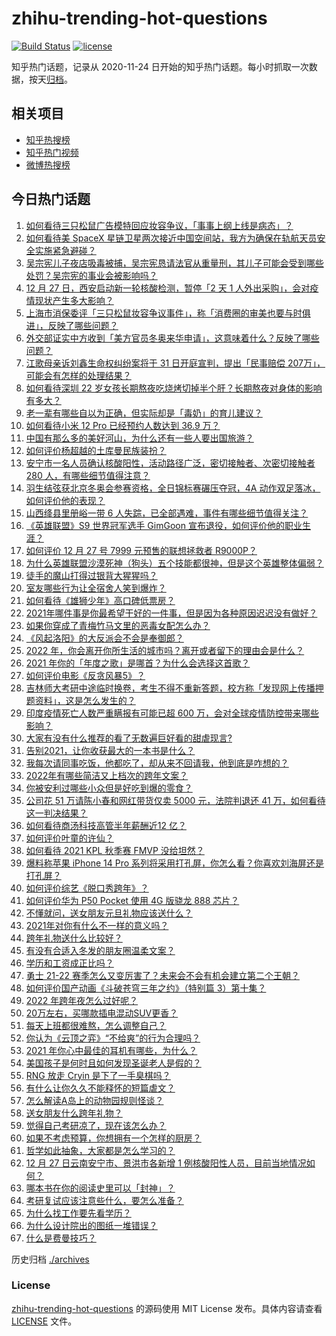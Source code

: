 # zhihu-trending-hot-questions

[![Build Status](https://github.com/justjavac/zhihu-trending-hot-questions/workflows/ci/badge.svg?branch=master)](https://github.com/justjavac/zhihu-trending-hot-questions/actions)
[![license](https://img.shields.io/github/license/justjavac/zhihu-trending-hot-questions)](https://github.com/justjavac/zhihu-trending-hot-questions/blob/master/LICENSE)

知乎热门话题，记录从 2020-11-24 日开始的知乎热门话题。每小时抓取一次数据，按天[归档](./archives)。

## 相关项目

- [知乎热搜榜](https://github.com/justjavac/zhihu-trending-top-search)
- [知乎热门视频](https://github.com/justjavac/zhihu-trending-hot-video)
- [微博热搜榜](https://github.com/justjavac/weibo-trending-hot-search)

## 今日热门话题

<!-- BEGIN -->
<!-- 最后更新时间 Tue Dec 28 2021 04:24:07 GMT+0800 (China Standard Time) -->

1. [如何看待三只松鼠广告模特回应妆容争议，「事事上纲上线是病态」？](https://www.zhihu.com/question/508523963)
1. [如何看待美 SpaceX 星链卫星两次接近中国空间站，我方为确保在轨航天员安全实施紧急避碰？](https://www.zhihu.com/question/508552825)
1. [吴宗宪儿子夜店吸毒被捕，吴宗宪恳请法官从重量刑，其儿子可能会受到哪些处罚？吴宗宪的事业会被影响吗？](https://www.zhihu.com/question/508449637)
1. [12 月 27 日，西安启动新一轮核酸检测，暂停「2 天 1 人外出采购」，会对疫情现状产生多大影响？](https://www.zhihu.com/question/508541446)
1. [上海市消保委评「三只松鼠妆容争议事件」，称「消费圈的审美也要与时俱进」，反映了哪些问题？](https://www.zhihu.com/question/508548013)
1. [外交部证实中方收到「美方官员冬奥来华申请」，这意味着什么？反映了哪些问题？](https://www.zhihu.com/question/508593628)
1. [江歌母亲诉刘鑫生命权纠纷案将于 31 日开庭宣判，提出「民事赔偿 207万」，可能会有怎样的处理结果？](https://www.zhihu.com/question/508586580)
1. [如何看待深圳 22 岁女孩长期熬夜吃烧烤切掉半个肝？长期熬夜对身体的影响有多大？](https://www.zhihu.com/question/508359074)
1. [老一辈有哪些自以为正确，但实际却是「毒奶」的育儿建议？](https://www.zhihu.com/question/505133460)
1. [如何看待小米 12 Pro 已经预约人数达到 36.9 万？](https://www.zhihu.com/question/508474921)
1. [中国有那么多的美好河山，为什么还有一些人要出国旅游？](https://www.zhihu.com/question/506246710)
1. [如何评价杨超越的土库曼民族装扮？](https://www.zhihu.com/question/501836689)
1. [安宁市一名人员确认核酸阳性，活动路径广泛，密切接触者、次密切接触者 280 人，有哪些细节值得注意？](https://www.zhihu.com/question/508579624)
1. [羽生结弦获北京冬奥会参赛资格，全日锦标赛碾压夺冠，4A 动作双足落冰，如何评价他的表现？](https://www.zhihu.com/question/508457255)
1. [山西绛县里册峪一带 6 人失踪，已全部遇难，事件有哪些细节值得关注？](https://www.zhihu.com/question/508556249)
1. [《英雄联盟》S9 世界冠军选手 GimGoon 宣布退役，如何评价他的职业生涯？](https://www.zhihu.com/question/508595024)
1. [如何评价 12 月 27 号 7999 元预售的联想拯救者 R9000P？](https://www.zhihu.com/question/508503587)
1. [为什么英雄联盟沙漠死神（狗头）五个技能都很神，但是这个英雄整体偏弱？](https://www.zhihu.com/question/507157038)
1. [徒手的魔山打得过银背大猩猩吗？](https://www.zhihu.com/question/507923850)
1. [室友哪些行为让全宿舍人笑到爆炸？](https://www.zhihu.com/question/264236078)
1. [如何看待《雄狮少年》高口碑低票房？](https://www.zhihu.com/question/507465329)
1. [2021年哪件事是你最希望干好的一件事，但是因为各种原因迟迟没有做好？](https://www.zhihu.com/question/505187805)
1. [如果你穿成了青梅竹马文里的恶毒女配怎么办？](https://www.zhihu.com/question/397987454)
1. [《风起洛阳》的大反派会不会是奉御郎？](https://www.zhihu.com/question/505807962)
1. [2022 年，你会离开你所生活的城市吗？离开或者留下的理由会是什么？](https://www.zhihu.com/question/507701373)
1. [2021 年你的「年度之歌」是哪首？为什么会选择这首歌？](https://www.zhihu.com/question/508614161)
1. [如何评价电影《反贪风暴5》？](https://www.zhihu.com/question/506923957)
1. [吉林师大考研中途临时换卷，考生不得不重新答题，校方称「发现网上传播押题资料」，这是怎么发生的？](https://www.zhihu.com/question/508448795)
1. [印度疫情死亡人数严重瞒报有可能已超 600 万，会对全球疫情防控带来哪些影响？](https://www.zhihu.com/question/508483330)
1. [大家有没有什么推荐的看了无数遍巨好看的甜虐现言?](https://www.zhihu.com/question/385032169)
1. [告别2021，让你收获最大的一本书是什么？](https://www.zhihu.com/question/505635505)
1. [我每次请同事吃饭，他都吃了，却从来不回请我，他到底是咋想的？](https://www.zhihu.com/question/505106561)
1. [2022年有哪些简洁又上档次的跨年文案？](https://www.zhihu.com/question/507406200)
1. [你被安利过哪些小众但是好吃到爆的零食？](https://www.zhihu.com/question/493752075)
1. [公司花 51 万请陈小春和网红带货仅卖 5000 元，法院判退还 41 万，如何看待这一判决结果？](https://www.zhihu.com/question/508330086)
1. [如何看待商汤科技高管半年薪酬近12 亿？](https://www.zhihu.com/question/507897871)
1. [如何评价叶童的许仙？](https://www.zhihu.com/question/45132441)
1. [如何看待 2021 KPL 秋季赛 FMVP 没给坦然？](https://www.zhihu.com/question/508337381)
1. [爆料称苹果 iPhone 14 Pro 系列将采用打孔屏，你怎么看？你喜欢刘海屏还是打孔屏？](https://www.zhihu.com/question/508067311)
1. [如何评价综艺《脱口秀跨年》？](https://www.zhihu.com/question/508109690)
1. [如何评价华为 P50 Pocket 使用 4G 版骁龙 888 芯片？](https://www.zhihu.com/question/507976464)
1. [不懂就问，送女朋友元旦礼物应该送什么？](https://www.zhihu.com/question/306319409)
1. [2021年对你有什么不一样的意义吗？](https://www.zhihu.com/question/505638817)
1. [跨年礼物送什么比较好？](https://www.zhihu.com/question/361755437)
1. [有没有合适入冬发的朋友圈温柔文案？](https://www.zhihu.com/question/501914107)
1. [学历和工资成正比吗？](https://www.zhihu.com/question/508097039)
1. [勇士 21-22 赛季怎么又变厉害了？未来会不会有机会建立第二个王朝？](https://www.zhihu.com/question/508419562)
1. [如何评价国产动画《斗破苍穹三年之约》（特别篇 3）第十集？](https://www.zhihu.com/question/508095662)
1. [2022 年跨年夜怎么过好呢？](https://www.zhihu.com/question/501097116)
1. [20万左右，买哪款插电混动SUV更香？](https://www.zhihu.com/question/508063663)
1. [每天上班都很难熬，怎么调整自己？](https://www.zhihu.com/question/506652132)
1. [你认为《云顶之弈》“不给爽”的行为合理吗？](https://www.zhihu.com/question/500187252)
1. [2021 年你心中最佳的耳机有哪些，为什么？](https://www.zhihu.com/question/500996239)
1. [美国孩子是何时且如何发现圣诞老人是假的？](https://www.zhihu.com/question/19979779)
1. [RNG 放走 Cryin 是下了一手臭棋吗？](https://www.zhihu.com/question/507910414)
1. [有什么让你久久不能释怀的短篇虐文？](https://www.zhihu.com/question/483473898)
1. [怎么解读A岛上的动物园规则怪谈？](https://www.zhihu.com/question/501736883)
1. [送女朋友什么跨年礼物？](https://www.zhihu.com/question/435254839)
1. [觉得自己考研凉了，现在该怎么办？](https://www.zhihu.com/question/508560834)
1. [如果不考虑预算，你想拥有一个怎样的厨房？](https://www.zhihu.com/question/507940106)
1. [哲学如此抽象，大家都是怎么学习的？](https://www.zhihu.com/question/304130360)
1. [12 月 27 日云南安宁市、景洪市各新增 1 例核酸阳性人员，目前当地情况如何？](https://www.zhihu.com/question/508542064)
1. [哪本书在你的阅读史里可以「封神」？](https://www.zhihu.com/question/487510346)
1. [考研复试应该注意些什么，要怎么准备？](https://www.zhihu.com/question/482052495)
1. [为什么找工作要先看学历？](https://www.zhihu.com/question/497657796)
1. [为什么设计院出的图纸一堆错误？](https://www.zhihu.com/question/424426309)
1. [什么是费曼技巧？](https://www.zhihu.com/question/20585936)

<!-- END -->

历史归档 [./archives](./archives)

### License

[zhihu-trending-hot-questions](https://github.com/justjavac/zhihu-trending-hot-questions)
的源码使用 MIT License 发布。具体内容请查看 [LICENSE](./LICENSE) 文件。
